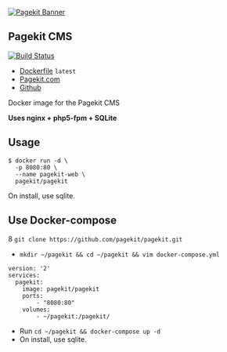 [![Pagekit Banner](https://cloud.githubusercontent.com/assets/1716665/14317675/ba034b8c-fc09-11e5-81ed-f10f37d86ea5.png)](https://pagekit.com)

## Pagekit CMS

[![Build Status](https://travis-ci.org/pagekit/pagekit.svg?branch=develop)](https://travis-ci.org/pagekit/pagekit)

* [Dockerfile](https://github.com/izuolan/dockerfiles/tree/master/pagekit) `latest`
* [Pagekit.com](https://pagekit.com)
* [Github](https://github.com/pagekit/pagekit/)

Docker image for the Pagekit CMS

**Uses nginx + php5-fpm + SQLite**

## Usage
```
$ docker run -d \
  -p 8080:80 \
  --name pagekit-web \
  pagekit/pagekit
```
On install, use sqlite.

## Use Docker-compose
8 `git clone https://github.com/pagekit/pagekit.git`
* `mkdir ~/pagekit && cd ~/pagekit && vim docker-compose.yml`
```
version: '2'
services:
  pagekit:
    image: pagekit/pagekit
    ports:
        - "8080:80"
    volumes:
        - ~/pagekit:/pagekit/
```
* Run `cd ~/pagekit && docker-compose up -d`
* On install, use sqlite.
